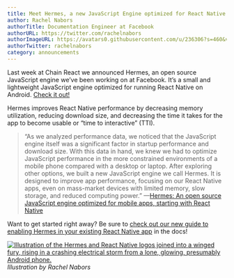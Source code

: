 ```yaml
---
title: Meet Hermes, a new JavaScript Engine optimized for React Native
author: Rachel Nabors
authorTitle: Documentation Engineer at Facebook
authorURL: https://twitter.com/rachelnabors
authorImageURL: https://avatars0.githubusercontent.com/u/236306?s=460&v=4
authorTwitter: rachelnabors
category: announcements
---
```


Last week at Chain React we announced Hermes, an open source JavaScript engine we’ve been working on at Facebook. It’s a small and lightweight JavaScript engine optimized for running React Native on Android. [Check it out!](https://code.fb.com/android/hermes/)

Hermes improves React Native performance by decreasing memory utilization, reducing download size, and decreasing the time it takes for the app to become usable or “time to interactive” (TTI).

> “As we analyzed performance data, we noticed that the JavaScript engine itself was a significant factor in startup performance and download size. With this data in hand, we knew we had to optimize JavaScript performance in the more constrained environments of a mobile phone compared with a desktop or laptop. After exploring other options, we built a new JavaScript engine we call Hermes. It is designed to improve app performance, focusing on our React Native apps, even on mass-market devices with limited memory, slow storage, and reduced computing power.” —[Hermes: An open source JavaScript engine optimized for mobile apps, starting with React Native](https://code.fb.com/android/hermes/)

Want to get started right away? Be sure to [check out our new guide to enabling Hermes in your existing React Native app](/docs/hermes/) in the docs!

[![Illustration of the Hermes and React Native logos joined into a winged fury, rising in a crashing electrical storm from a lone, glowing, presumably Android phone.](/blog/assets/2019_hermes-launch-illo-rachel-nabors.jpg)](https://code.fb.com/android/hermes/) _Illustration by Rachel Nabors_
